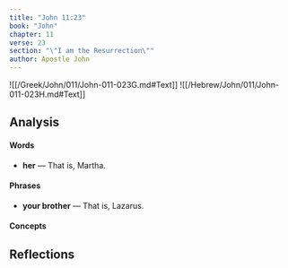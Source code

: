 ```yaml
---
title: "John 11:23"
book: "John"
chapter: 11
verse: 23
section: "\"I am the Resurrection\""
author: Apostle John
---
```

![[/Greek/John/011/John-011-023G.md#Text]]
![[/Hebrew/John/011/John-011-023H.md#Text]]

## Analysis

#### Words
- **her** — That is, Martha.

#### Phrases
- **your brother** — That is, Lazarus.

#### Concepts

## Reflections
